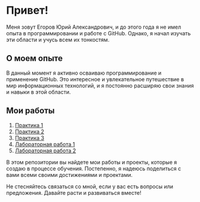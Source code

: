 
# Привет!

Меня зовут Егоров Юрий Александрович, и до этого года я не имел опыта в программировании и работе с GitHub. Однако, я начал изучать эти области и учусь всем их тонкостям.

## О моем опыте

В данный момент я активно осваиваю программирование и применение GitHub. Это интересное и увлекательное путешествие в мир информационных технологий, и я постоянно расширяю свои знания и навыки в этой области.

## Мои работы

1. [Практика 1 ](https://github.com/AJDragon01/TOIB_Egorov/tree/practica_1) 
2. [Практика 2](https://github.com/AJDragon01/TOIB_Egorov/tree/practica_2) 
3. [Практика 3](https://github.com/AJDragon01/TOIB_Egorov/blob/practica_3/practic4/readme.md.md)
4. [Лабораторная работа 1](https://github.com/AJDragon01/TOIB_Egorov/tree/lab_1) 
5. [Лабораторная работа 2](https://github.com/AJDragon01/TOIB_Egorov/tree/lab_2)

В этом репозитории вы найдете мои работы и проекты, которые я создаю в процессе обучения. Постепенно, я надеюсь поделиться с вами всеми своими достижениями и проектами.

Не стесняйтесь связаться со мной, если у вас есть вопросы или предложения. Давайте расти и развиваться вместе!
